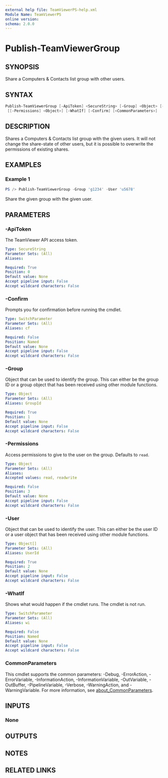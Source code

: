 ```yaml
---
external help file: TeamViewerPS-help.xml
Module Name: TeamViewerPS
online version:
schema: 2.0.0
---
```


# Publish-TeamViewerGroup

## SYNOPSIS

Share a Computers & Contacts list group with other users.

## SYNTAX

```powershell
Publish-TeamViewerGroup [-ApiToken] <SecureString> [-Group] <Object> [-User] <Object[]>
 [[-Permissions] <Object>] [-WhatIf] [-Confirm] [<CommonParameters>]
```

## DESCRIPTION

Shares a Computers & Contacts list group with the given users.
It will not change the share-state of other users, but it is possible to
overwrite the permissions of existing shares.

## EXAMPLES

### Example 1

```powershell
PS /> Publish-TeamViewerGroup -Group 'g1234' -User 'u5678' 
```

Share the given group with the given user.

## PARAMETERS

### -ApiToken

The TeamViewer API access token.

```yaml
Type: SecureString
Parameter Sets: (All)
Aliases:

Required: True
Position: 0
Default value: None
Accept pipeline input: False
Accept wildcard characters: False
```

### -Confirm

Prompts you for confirmation before running the cmdlet.

```yaml
Type: SwitchParameter
Parameter Sets: (All)
Aliases: cf

Required: False
Position: Named
Default value: None
Accept pipeline input: False
Accept wildcard characters: False
```

### -Group

Object that can be used to identify the group.
This can either be the group ID or a group object that has been received using
other module functions.

```yaml
Type: Object
Parameter Sets: (All)
Aliases: GroupId

Required: True
Position: 1
Default value: None
Accept pipeline input: False
Accept wildcard characters: False
```

### -Permissions

Access permissions to give to the user on the group. Defaults to `read`.

```yaml
Type: Object
Parameter Sets: (All)
Aliases:
Accepted values: read, readwrite

Required: False
Position: 3
Default value: None
Accept pipeline input: False
Accept wildcard characters: False
```

### -User

Object that can be used to identify the user.
This can either be the user ID or a user object that has been received using
other module functions.

```yaml
Type: Object[]
Parameter Sets: (All)
Aliases: UserId

Required: True
Position: 2
Default value: None
Accept pipeline input: False
Accept wildcard characters: False
```

### -WhatIf

Shows what would happen if the cmdlet runs.
The cmdlet is not run.

```yaml
Type: SwitchParameter
Parameter Sets: (All)
Aliases: wi

Required: False
Position: Named
Default value: None
Accept pipeline input: False
Accept wildcard characters: False
```

### CommonParameters

This cmdlet supports the common parameters: -Debug, -ErrorAction, -ErrorVariable, -InformationAction, -InformationVariable, -OutVariable, -OutBuffer, -PipelineVariable, -Verbose, -WarningAction, and -WarningVariable. For more information, see [about_CommonParameters](http://go.microsoft.com/fwlink/?LinkID=113216).

## INPUTS

### None

## OUTPUTS

## NOTES

## RELATED LINKS
